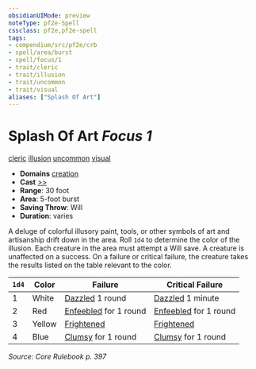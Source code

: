 ```yaml
---
obsidianUIMode: preview
noteType: pf2e-Spell
cssclass: pf2e,pf2e-spell
tags:
- compendium/src/pf2e/crb
- spell/area/burst
- spell/focus/1
- trait/cleric
- trait/illusion
- trait/uncommon
- trait/visual
aliases: ["Splash Of Art"]
---
```

# Splash Of Art *Focus 1*   
[cleric](rules/traits/cleric.md "Cleric Class Trait")  [illusion](rules/traits/illusion.md "Illusion School Trait")  [uncommon](rules/traits/uncommon.md "Uncommon Rarity Trait")  [visual](rules/traits/visual.md "Visual Effect Trait")  

- **Domains** [creation](compendium/setting/domains.md#Creation)
- **Cast** [>>](rules/core-rulebook/chapter-9-playing-the-game.md#Actions "Two-Action") 
- **Range**: 30 foot
- **Area**: 5-foot burst
- **Saving Throw**: Will
- **Duration**: varies

A deluge of colorful illusory paint, tools, or other symbols of art and artisanship drift down in the area. Roll `1d4` to determine the color of the illusion. Each creature in the area must attempt a Will save. A creature is unaffected on a success. On a failure or critical failure, the creature takes the results listed on the table relevant to the color.

| `1d4` | Color | Failure | Critical Failure |
|-------|-------|---------|------------------|
| 1 | White | [Dazzled](rules/conditions.md#Dazzled) 1 round | [Dazzled](rules/conditions.md#Dazzled) 1 minute |
| 2 | Red | [Enfeebled](rules/conditions.md#Enfeebled) for 1 round | [Enfeebled](rules/conditions.md#Enfeebled) for 1 round |
| 3 | Yellow | [Frightened](rules/conditions.md#Frightened) | [Frightened](rules/conditions.md#Frightened) |
| 4 | Blue | [Clumsy](rules/conditions.md#Clumsy) for 1 round | [Clumsy](rules/conditions.md#Clumsy) for 1 round |


*Source: Core Rulebook p. 397*